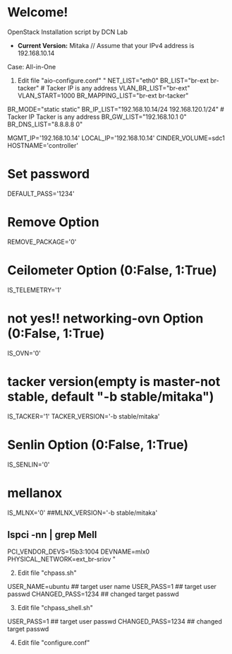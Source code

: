 # Welcome!

OpenStack Installation script by DCN Lab

* **Current Version:** Mitaka
// Assume that your IPv4 address is 192.168.10.14

Case: All-in-One
1. Edit file "aio-configure.conf"
"
NET_LIST="eth0"
BR_LIST="br-ext br-tacker" # Tacker IP is any address
VLAN_BR_LIST="br-ext"
VLAN_START=1000
BR_MAPPING_LIST="br-ext br-tacker"

BR_MODE="static static"
BR_IP_LIST="192.168.10.14/24 192.168.120.1/24" # Tacker IP Tacker is any address
BR_GW_LIST="192.168.10.1 0"
BR_DNS_LIST="8.8.8.8 0"

MGMT_IP='192.168.10.14'
LOCAL_IP='192.168.10.14'
CINDER_VOLUME=sdc1
HOSTNAME='controller'

# Set password
DEFAULT_PASS='1234'

# Remove Option
REMOVE_PACKAGE='0'

# Ceilometer Option (0:False, 1:True)
IS_TELEMETRY='1'

# not yes!! networking-ovn Option (0:False, 1:True)
IS_OVN='0'

# tacker version(empty is master-not stable, default "-b stable/mitaka")
IS_TACKER='1'
TACKER_VERSION='-b stable/mitaka'

# Senlin Option (0:False, 1:True)
IS_SENLIN='0'

# mellanox
IS_MLNX='0'
##MLNX_VERSION='-b stable/mitaka'
## lspci -nn | grep Mell
PCI_VENDOR_DEVS=15b3:1004
DEVNAME=mlx0
PHYSICAL_NETWORK=ext_br-sriov
"


2. Edit file "chpass.sh"

USER_NAME=ubuntu ## target user name
USER_PASS=1 ## target user passwd
CHANGED_PASS=1234 ## changed target passwd

3. Edit file "chpass_shell.sh"

USER_PASS=1 ## target user passwd
CHANGED_PASS=1234 ## changed target passwd

4. Edit file "configure.conf"





